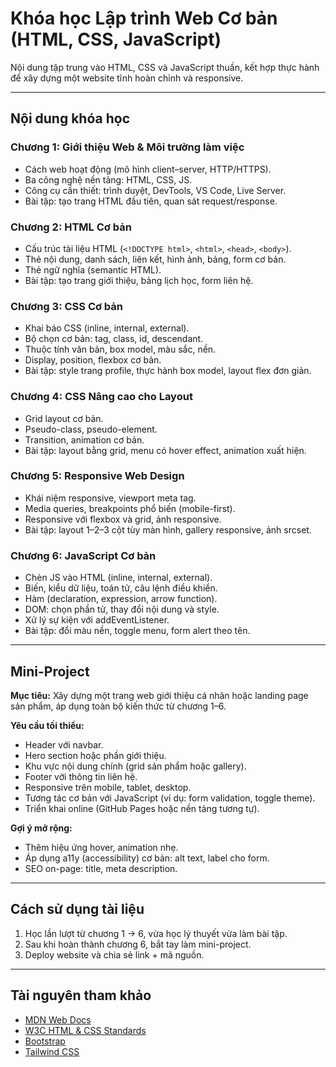 # Khóa học Lập trình Web Cơ bản (HTML, CSS, JavaScript)

Nội dung tập trung vào HTML, CSS và JavaScript thuần, kết hợp thực hành để xây dựng một website tĩnh hoàn chỉnh và responsive.

---

## Nội dung khóa học

### Chương 1: Giới thiệu Web & Môi trường làm việc
- Cách web hoạt động (mô hình client–server, HTTP/HTTPS).
- Ba công nghệ nền tảng: HTML, CSS, JS.
- Công cụ cần thiết: trình duyệt, DevTools, VS Code, Live Server.
- Bài tập: tạo trang HTML đầu tiên, quan sát request/response.

### Chương 2: HTML Cơ bản
- Cấu trúc tài liệu HTML (`<!DOCTYPE html>`, `<html>`, `<head>`, `<body>`).
- Thẻ nội dung, danh sách, liên kết, hình ảnh, bảng, form cơ bản.
- Thẻ ngữ nghĩa (semantic HTML).
- Bài tập: tạo trang giới thiệu, bảng lịch học, form liên hệ.

### Chương 3: CSS Cơ bản
- Khai báo CSS (inline, internal, external).
- Bộ chọn cơ bản: tag, class, id, descendant.
- Thuộc tính văn bản, box model, màu sắc, nền.
- Display, position, flexbox cơ bản.
- Bài tập: style trang profile, thực hành box model, layout flex đơn giản.

### Chương 4: CSS Nâng cao cho Layout
- Grid layout cơ bản.
- Pseudo-class, pseudo-element.
- Transition, animation cơ bản.
- Bài tập: layout bằng grid, menu có hover effect, animation xuất hiện.

### Chương 5: Responsive Web Design
- Khái niệm responsive, viewport meta tag.
- Media queries, breakpoints phổ biến (mobile-first).
- Responsive với flexbox và grid, ảnh responsive.
- Bài tập: layout 1–2–3 cột tùy màn hình, gallery responsive, ảnh srcset.

### Chương 6: JavaScript Cơ bản
- Chèn JS vào HTML (inline, internal, external).
- Biến, kiểu dữ liệu, toán tử, câu lệnh điều khiển.
- Hàm (declaration, expression, arrow function).
- DOM: chọn phần tử, thay đổi nội dung và style.
- Xử lý sự kiện với addEventListener.
- Bài tập: đổi màu nền, toggle menu, form alert theo tên.

---

## Mini-Project

**Mục tiêu:** Xây dựng một trang web giới thiệu cá nhân hoặc landing page sản phẩm, áp dụng toàn bộ kiến thức từ chương 1–6.

**Yêu cầu tối thiểu:**
- Header với navbar.
- Hero section hoặc phần giới thiệu.
- Khu vực nội dung chính (grid sản phẩm hoặc gallery).
- Footer với thông tin liên hệ.
- Responsive trên mobile, tablet, desktop.
- Tương tác cơ bản với JavaScript (ví dụ: form validation, toggle theme).
- Triển khai online (GitHub Pages hoặc nền tảng tương tự).

**Gợi ý mở rộng:**
- Thêm hiệu ứng hover, animation nhẹ.
- Áp dụng a11y (accessibility) cơ bản: alt text, label cho form.
- SEO on-page: title, meta description.

---

## Cách sử dụng tài liệu
1. Học lần lượt từ chương 1 → 6, vừa học lý thuyết vừa làm bài tập.
2. Sau khi hoàn thành chương 6, bắt tay làm mini-project.
3. Deploy website và chia sẻ link + mã nguồn.

---

## Tài nguyên tham khảo
- [MDN Web Docs](https://developer.mozilla.org/)
- [W3C HTML & CSS Standards](https://www.w3.org/)
- [Bootstrap](https://getbootstrap.com/)
- [Tailwind CSS](https://tailwindcss.com/)
